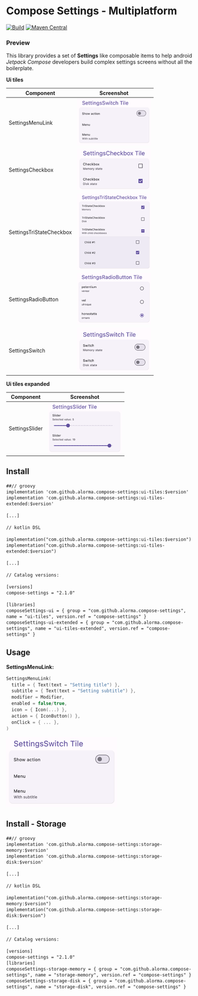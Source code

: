 # Compose Settings - Multiplatform

[![Build](https://github.com/alorma/Compose-Settings/actions/workflows/main.yml/badge.svg)](https://github.com/alorma/Compose-Settings/actions/workflows/main.yml)
[![Maven Central](https://img.shields.io/maven-central/v/com.github.alorma.compose-settings/ui-tiles.svg)](https://search.maven.org/search?q=g:%22com.github.alorma.compse-settings%22%20AND%20a:%22ui-tiles%22)

### Preview

This library provides a set of **Settings** like composable items to help android *Jetpack Compose*
developers build complex settings screens without all the boilerplate.

**Ui tiles**

| Component                | Screenshot                                                                       |
|--------------------------|----------------------------------------------------------------------------------|
| SettingsMenuLink         | <img width="200" alt="menu.png" src="docs/art/menu.png" />                       |
| SettingsCheckbox         | <img width="200" alt="checkbox.png" src="docs/art/checkbox.png" />               |
| SettingsTriStateCheckbox | <img width="200" alt="triState-checkbox" src="docs/art/triState-checkbox.png" /> |
| SettingsRadioButton      | <img width="200" alt="radiobutton.png" src="docs/art/radiobutton.png" />         |
| SettingsSwitch           | <img width="200" alt="switch.png" src="docs/art/switch.png" />                   |


**Ui tiles expanded**

| Component                | Screenshot                                                                       |
|--------------------------|----------------------------------------------------------------------------------|
| SettingsSlider           | <img width="200" alt="switch.png" src="docs/art/slider.png" />                   |

## Install

```
##// groovy
implementation 'com.github.alorma.compose-settings:ui-tiles:$version'
implementation 'com.github.alorma.compose-settings:ui-tiles-extended:$version'

[...]

// kotlin DSL

implementation("com.github.alorma.compose-settings:ui-tiles:$version")
implementation("com.github.alorma.compose-settings:ui-tiles-extended:$version")

[...]

// Catalog versions:

[versions]
compose-settings = "2.1.0"

[libraries]
composeSettings-ui = { group = "com.github.alorma.compose-settings", name = "ui-tiles", version.ref = "compose-settings" }
composeSettings-ui-extended = { group = "com.github.alorma.compose-settings", name = "ui-tiles-extended", version.ref = "compose-settings" }
```

## Usage

**SettingsMenuLink:**

```kotlin
SettingsMenuLink(
  title = { Text(text = "Setting title") },
  subtitle = { Text(text = "Setting subtitle") },
  modifier = Modifier,
  enabled = false/true,
  icon = { Icon(...) },
  action = { IconButton() },
  onClick = { ... },
)
```

<img width="300" alt="menu.png" src="docs/art/menu.png" />

## Install - Storage

```
##// groovy
implementation 'com.github.alorma.compose-settings:storage-memory:$version'
implementation 'com.github.alorma.compose-settings:storage-disk:$version'

[...]

// kotlin DSL

implementation("com.github.alorma.compose-settings:storage-memory:$version")
implementation("com.github.alorma.compose-settings:storage-disk:$version")

[...]

// Catalog versions:

[versions]
compose-settings = "2.1.0"
[libraries]
composeSettings-storage-memory = { group = "com.github.alorma.compose-settings", name = "storage-memory", version.ref = "compose-settings" }
composeSettings-storage-disk = { group = "com.github.alorma.compose-settings", name = "storage-disk", version.ref = "compose-settings" }
```
